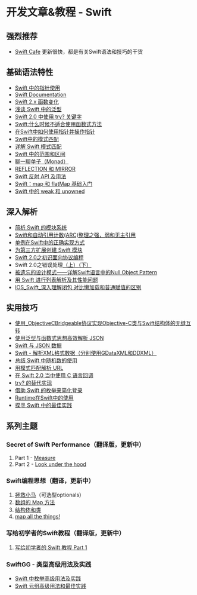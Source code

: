 # 开发文章&教程 - Swift
## 强烈推荐
- [Swift Cafe][1]
更新很快，都是有关Swift语法和技巧的干货

## 基础语法特性
- [Swift 中的指针使用][2]
- [Swift Documentation][3]
- [Swift 2.x 函数变化][4]
- [浅谈 Swift 中的泛型][5]
- [Swift 2.0 中使用 try? 关键字][6]
- [Swift:什么时候不适合使用函数式方法][7]
- [在Swift中如何使用指针并操作指针][8]
- [Swift中的模式匹配][9]
- [详解 Swift 模式匹配][10]
- [Swift 中的范围和区间][11]
- [聊一聊单子（Monad）][12]
- [REFLECTION 和 MIRROR][13]
- [Swift 反射 API 及用法][14]
- [Swift：map 和 flatMap 基础入门][15]
- [Swift 中的 weak 和 unowned][16]

## 深入解析
- [简析 Swift 的模块系统][17]
- [Swift和自动引用计数(ARC)整理之强，弱和无主引用][18]
- [单例在Swift中的正确实现方式][19]
- [为第三方扩展创建 Swift 模块][20]
- [Swift 2.0之初识面向协议编程][21]
- Swift 2.0之错误处理[（上）][22][（下）][23]
- [被遗忘的设计模式——详解Swift语言中的Null Object Pattern][24]
- [用 Swift 进行列表解析及其性能问题][25]
- [IOS\_Swift\_深入理解闭包 对比懒加载和普通赋值的区别][26]

## 实用技巧
- [使用\_ObjectiveCBridgeable协议实现Objective-C类与Swift结构体的无缝互转][27]
- [使用泛型与函数式思想高效解析 JSON][28]
- [Swift 与 JSON 数据][29]
- [Swift - 解析XML格式数据（分别使用GDataXML和DDXML）][30]
- [总结 Swift 中随机数的使用][31]
- [用模式匹配解析 URL][32]
- [在 Swift 2.0 当中使用 C 语言回调][33]
- [try? 的替代实现][34]
- [借助 Swift 的枚举来简化登录][35]
- [Runtime在Swift中的使用][36]
- [探寻 Swift 中的最佳实践][37]

## 系列主题
### Secret of Swift Performance（翻译版，更新中）
1. Part 1 - [Measure][38]
2. Part 2 - [Look under the hood][39]

### Swift编程思想（翻译，更新中）
1. [拯救小马][40]（可选型optionals）
2. [数组的 Map 方法][41]
3. [结构体和类][42]
1. [map all the things!][43]

### 写给初学者的Swift教程（翻译版，更新中）
1. [写给初学者的 Swift 教程 Part 1][44]

### SwiftGG - 类型高级用法及实践
- [Swift 中枚举高级用法及实践][45]
- [Swift 元组高级用法和最佳实践][46]

[1]:	http://swiftcafe.io/ "Swift Cafe"
[2]:	http://onevcat.com/2015/01/swift-pointer/
[3]:	http://nshipster.cn/swift-documentation/
[4]:	http://conanwhf.gitcafe.io/2015/11/02/Swift%202.x%20Function/
[5]:	http://swift.gg/2015/09/16/swift-generics/ "浅谈 Swift 中的泛型"
[6]:	http://swift.gg/2015/08/31/swift-2-lets-try/ "Swift 2.0 中使用 try? 关键字"
[7]:	http://swift.gg/2015/08/28/swift_when_the_functional_approach_is_not_right/ "Swift:什么时候不适合使用函数式方法"
[8]:	https://github.com/icepy/_posts/issues/3
[9]:	http://swift.gg/2015/10/16/swift-pattern-matching/ "Swift中的模式匹配"
[10]:	http://swift.gg/2015/10/27/swift-pattern-matching-in-detail/ "详解 Swift 模式匹配"
[11]:	http://swift.gg/2015/10/26/swift-ranges-and-intervals/ "Swift 中的范围和区间"
[12]:	http://swift.gg/2015/10/30/lets-talk-about-monads/ "聊一聊单子（Monad）"
[13]:	http://swifter.tips/reflect/
[14]:	http://swift.gg/2015/11/23/swift-reflection-api-what-you-can-do/ "Swift 反射 API 及用法"
[15]:	http://swift.gg/2015/11/26/swift-map-and-flatmap/ "Swift：map 和 flatMap 基础入门"
[16]:	http://swift.gg/2015/12/02/swift-weak-and-unowned/ "Swift 中的 weak 和 unowned"
[17]:	http://www.cocoachina.com/industry/20140621/8904.html
[18]:	http://www.devtf.cn/?p=462
[19]:	http://www.devtf.cn/?p=937
[20]:	http://andelf.github.io/blog/2015/01/23/swift-3rd-library-install-as-swift-modules/
[21]:	http://www.swiftyper.com/Swift/introducing-protocol-oriented-programming-in-swift-2.html "Swift 2.0之初识面向协议编程"
[22]:	http://www.swiftyper.com/Swift/swift2_error_handling.html
[23]:	http://www.swiftyper.com/Swift/swift2_error_handling_part_2.html
[24]:	http://www.csdn.net/article/2015-11-17/2826234-null-object-pattern-in-swift
[25]:	http://swift.gg/2015/10/29/list-comprehensions-and-performance-with-swift/ "用 Swift 进行列表解析及其性能问题"
[26]:	http://blog.csdn.net/zimo2013/article/details/50073691 "IOS_Swift_深入理解闭包 对比懒加载和普通赋值的区别"
[27]:	http://southpeak.github.io/blog/2015/10/26/objectivecbridgeable-protocol-for-objectivec-class-and-swift-struct/?hmsr=toutiao.io&utm_medium=toutiao.io&utm_source=toutiao.io
[28]:	http://codebuild.me/2015/09/14/efficient-json-in-swift-with-functional-concepts-and-generics/
[29]:	http://swiftcafe.io/2015/07/18/swift-json/
[30]:	http://www.hangge.com/blog/cache/detail_646.html
[31]:	http://www.cocoachina.com/swift/20151013/13624.html
[32]:	http://swift.gg/2015/09/15/urls-and-pattern-matching/
[33]:	http://swift.gg/2015/11/11/c-callbacks-in-swift/ "在 Swift 2.0 当中使用 C 语言回调"
[34]:	http://swift.gg/2015/10/13/alternatives-to-try-swiftlang/ "try? 的替代实现"
[35]:	https://realm.io/cn/news/david-east-simplifying-login-swift-enums/ "借助 Swift 的枚举来简化登录"
[36]:	https://github.com/icepy/_posts/issues/8
[37]:	https://realm.io/cn/news/gotocph-ash-furrow-best-practices-swift/ "探寻 Swift 中的最佳实践"
[38]:	http://southpeak.github.io/blog/2015/11/05/secret-of-swift-performance-part-1/
[39]:	http://southpeak.github.io/blog/2015/11/05/secret-of-swift-performance-part-2/
[40]:	http://swift.gg/2015/09/29/thinking-in-swift-1/ "Swift 编程思想，第一部分：拯救小马"
[41]:	http://swift.gg/2015/10/09/thinking-in-swift-2/ "Swift 编程思想，第二部分：数组的 Map 方法"
[42]:	http://alisoftware.github.io/swift/2015/10/03/thinking-in-swift-3/ "Swift编程思想第三部分：结构体和类"
[43]:	http://swift.gg/2015/10/22/thinking-in-swift-4/ "Swift 编程思想 Part 4：map all the things!"
[44]:	http://swift.gg/2015/11/13/swift-tutorial-for-beginners-part-1/ "写给初学者的 Swift 教程 Part 1"
[45]:	http://swift.gg/2015/11/20/advanced-practical-enum-examples/ "Swift 中枚举高级用法及实践"
[46]:	http://swift.gg/2015/10/10/tuples-swift-advanced-usage-best-practices/ "Swift 元组高级用法和最佳实践"